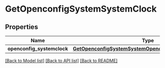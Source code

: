 # GetOpenconfigSystemSystemClock

## Properties
Name | Type | Description | Notes
------------ | ------------- | ------------- | -------------
**openconfig_systemclock** | [**GetOpenconfigSystemSystemOpenconfigsystemsystemClock**](GetOpenconfigSystemSystemOpenconfigsystemsystemClock.md) |  | [optional] 

[[Back to Model list]](../README.md#documentation-for-models) [[Back to API list]](../README.md#documentation-for-api-endpoints) [[Back to README]](../README.md)


